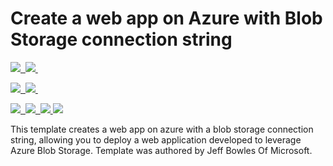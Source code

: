 # Create a web app on Azure with Blob Storage connection string<a href="https://portal.azure.com/#create/Microsoft.Template/uri/https%3A%2F%2Fraw.githubusercontent.com%2FAzure%2Fazure-quickstart-templates%2Fmaster%2Fwebapp-with-blobconnection%2Fazuredeploy.json" target="_blank">

<IMG SRC="https://azbotstorage.blob.core.windows.net/badges/webapp-blob-connection/PublicLastTestDate.svg" />&nbsp;
<IMG SRC="https://azbotstorage.blob.core.windows.net/badges/webapp-blob-connection/PublicDeployment.svg" />&nbsp;

<IMG SRC="https://azbotstorage.blob.core.windows.net/badges/webapp-blob-connection/FairfaxLastTestDate.svg" />&nbsp;
<IMG SRC="https://azbotstorage.blob.core.windows.net/badges/webapp-blob-connection/FairfaxDeployment.svg" />&nbsp;

<IMG SRC="https://azbotstorage.blob.core.windows.net/badges/webapp-blob-connection/BestPracticeResult.svg" />&nbsp;
<IMG SRC="https://azbotstorage.blob.core.windows.net/badges/webapp-blob-connection/CredScanResult.svg" />&nbsp;
    <img src="http://azuredeploy.net/deploybutton.png"/>
</a>
<a href="http://armviz.io/#/?load=https%3A%2F%2Fraw.githubusercontent.com%2FAzure%2Fazure-quickstart-templates%2Fmaster%2Fwebapp-with-blobconnection%2Fazuredeploy.json" target="_blank">
    <img src="http://armviz.io/visualizebutton.png"/>
</a>

This template creates a web app on azure with a blob storage connection string, allowing you to deploy a web application developed to leverage Azure Blob Storage. Template was authored by Jeff Bowles Of Microsoft. 
